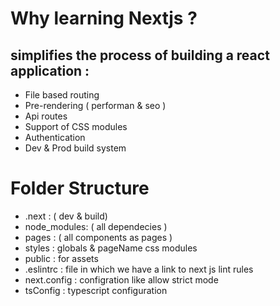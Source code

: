 # Why learning Nextjs ?
## simplifies the process of building a react application :
+ File based routing 
+ Pre-rendering ( performan & seo )
+ Api routes
+ Support of CSS modules 
+ Authentication 
+ Dev & Prod build system 
# Folder Structure 
+ .next : ( dev & build)
+ node_modules: ( all dependecies )
+ pages : ( all components as pages )
+ styles : globals & pageName css modules 
+ public : for assets 
+ .eslintrc : file in which we have a link to next js lint rules 
+ next.config : configration like allow strict mode 
+ tsConfig : typescript configuration 
